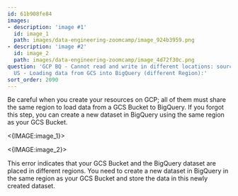 ```yaml
---
id: 61b908fe84
images:
- description: 'image #1'
  id: image_1
  path: images/data-engineering-zoomcamp/image_924b3959.png
- description: 'image #2'
  id: image_2
  path: images/data-engineering-zoomcamp/image_4d72f30c.png
question: 'GCP BQ - Cannot read and write in different locations: source: EU, destination:
  US - Loading data from GCS into BigQuery (different Region):'
sort_order: 2090
---
```


Be careful when you create your resources on GCP; all of them must share the same region to load data from a GCS Bucket to BigQuery. If you forgot this step, you can create a new dataset in BigQuery using the same region as your GCS Bucket.

<{IMAGE:image_1}>

<{IMAGE:image_2}>

This error indicates that your GCS Bucket and the BigQuery dataset are placed in different regions. You need to create a new dataset in BigQuery in the same region as your GCS Bucket and store the data in this newly created dataset.